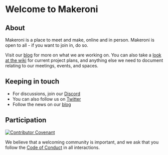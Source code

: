 # Welcome to Makeroni

## About

Makeroni is a place to meet and make, online and in person. Makeroni is open to all - if you want to join in, do so.

Visit our [blog](https://makeroni.cc/) for more on what we are working on. You can also take a [look at the wiki](https://github.com/makeronicc/makeroni/wiki) for current project plans, and anything else we need to document relating to our meetings, events, and spaces.

## Keeping in touch

* For discussions, join our [Discord](https://discord.gg/HYYXHSu)
* You can also follow us on [Twitter](https://twitter.com/makeronicc)
* Follow the news on our [blog](https://makeroni.cc/news/)

## Participation

[![Contributor Covenant](https://img.shields.io/badge/Contributor%20Covenant-2.1-4baaaa.svg)](../code_of_conduct.md)

We believe that a welcoming community is important, and we ask that you follow the [Code of Conduct](../code-of-conduct.md) in all interactions.

